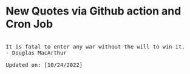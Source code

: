# New Quotes via Github action and Cron Job

<pre>
<!-- #quote -->
It is fatal to enter any war without the will to win it.
- Douglas MacArthur

Updated on: [10/24/2022]
<!-- #quoteEnd -->
</pre>
